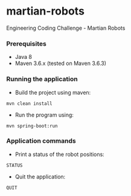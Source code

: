 # martian-robots
Engineering Coding Challenge - Martian Robots

### Prerequisites

* Java 8
* Maven 3.6.x (tested on Maven 3.6.3)

### Running the application

* Build the project using maven:
 ```
mvn clean install
 ```

* Run the program using:
 ```
mvn spring-boot:run 
 ```

### Application commands

* Print a status of the robot positions:
```
STATUS
````
* Quit the application:
```
QUIT
````

